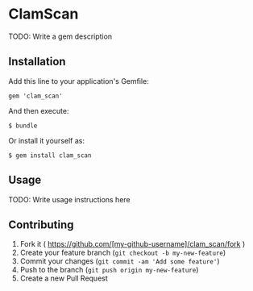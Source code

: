 # ClamScan

TODO: Write a gem description

## Installation

Add this line to your application's Gemfile:

    gem 'clam_scan'

And then execute:

    $ bundle

Or install it yourself as:

    $ gem install clam_scan

## Usage

TODO: Write usage instructions here

## Contributing

1. Fork it ( https://github.com/[my-github-username]/clam_scan/fork )
2. Create your feature branch (`git checkout -b my-new-feature`)
3. Commit your changes (`git commit -am 'Add some feature'`)
4. Push to the branch (`git push origin my-new-feature`)
5. Create a new Pull Request
